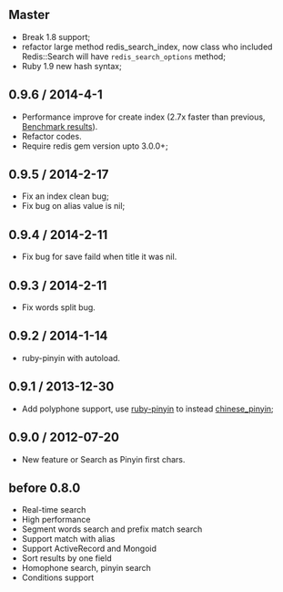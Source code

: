 ## Master

  * Break 1.8 support;
  * refactor large method redis_search_index, now class who included Redis::Search will have `redis_search_options` method;
  * Ruby 1.9 new hash syntax;
  
## 0.9.6 / 2014-4-1

  * Performance improve for create index (2.7x faster than previous, [Benchmark results](https://gist.github.com/huacnlee/9907235)). 
  * Refactor codes.
  * Require redis gem version upto 3.0.0+;

## 0.9.5 / 2014-2-17

  * Fix an index clean bug;
  * Fix bug on alias value is nil;

## 0.9.4 / 2014-2-11

  * Fix bug for save faild when title it was nil.

## 0.9.3 / 2014-2-11

  * Fix words split bug.

## 0.9.2 / 2014-1-14

  * ruby-pinyin with autoload.

## 0.9.1 / 2013-12-30

  * Add polyphone support, use [ruby-pinyin](https://github.com/janx/ruby-pinyin) to instead [chinese_pinyin](https://github.com/flyerhzm/chinese_pinyin);

## 0.9.0 / 2012-07-20

  * New feature or Search as Pinyin first chars.

## before 0.8.0

  * Real-time search
  * High performance
  * Segment words search and prefix match search
  * Support match with alias
  * Support ActiveRecord and Mongoid
  * Sort results by one field
  * Homophone search, pinyin search
  * Conditions support
